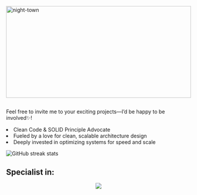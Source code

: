 <div style="width: 100%; height: 250px; margin-bottom: 10px; overflow: hidden;">
  <img src="https://www.brunoimbrizi.com/wp-content/uploads/2020/06/HJ2A2705.jpg"
       alt="night-town"
       style="width: 100%; height: 100%; object-fit: cover;">
</div>

##

<div style="  display: flex; justify-content: space-between; align-items: flex-start; width: 100%; gap:10px; margin-bottom: 0px;">
<div>
  Feel free to invite me to your exciting projects—I’d be happy to be involved✨! 
</p>
<li>Clean Code & SOLID Principle Advocate</li>
<li>Fueled by a love for clean, scalable architecture design</li>
<li>Deeply invested in optimizing systems for speed and scale</li>
</div>
</div>
</p>

<img src="https://nirzak-streak-stats.vercel.app/?user=difamuhamad&theme=dark&hide_border=false"
       alt="GitHub streak stats"
       style="display: flex; 
        align-items: flex-start;  
        justify-content: center;
        align-items: center;
        margin-bottom: 0px;"
       >

</div>

## Specialist in:

<div align="center">
    <img src="https://skillicons.dev/icons?i=go,typescript,godot,lit,react,nuxt,tailwind,next,express,webpack,postgres,supabase,mongodb,nodejs,docker,&theme=dark&perline=15" />
</div>

<!--
**difaMuhamad/difaMuhamad** is a ✨ _special_ ✨ repository because its `README.md` (this file) appears on your GitHub profile.
>>>>>>> master


# 📊 GitHub Stats:
![](https://github-readme-stats.vercel.app/api?username=difamuhamad&theme=dark&hide_border=false&include_all_commits=false&count_private=false)<br/>

![](https://github-readme-stats.vercel.app/api/top-langs/?username=difamuhamad&theme=dark&hide_border=false&include_all_commits=false&count_private=false&layout=compact)

<!-- Proudly created with GPRM ( https://gprm.itsvg.in ) -->

